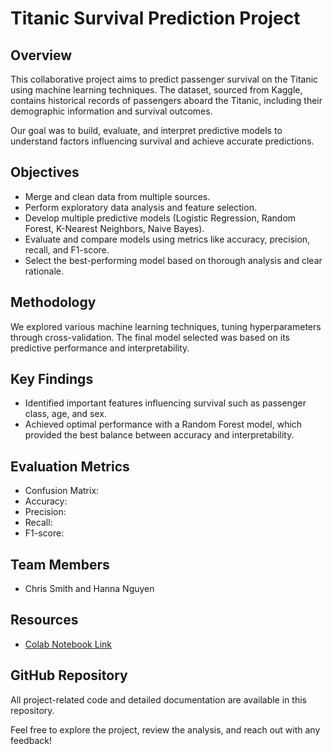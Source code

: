# Titanic Survival Prediction Project

## Overview

This collaborative project aims to predict passenger survival on the Titanic using machine learning techniques. The dataset, sourced from Kaggle, contains historical records of passengers aboard the Titanic, including their demographic information and survival outcomes.

Our goal was to build, evaluate, and interpret predictive models to understand factors influencing survival and achieve accurate predictions.

## Objectives
- Merge and clean data from multiple sources.
- Perform exploratory data analysis and feature selection.
- Develop multiple predictive models (Logistic Regression, Random Forest, K-Nearest Neighbors, Naive Bayes).
- Evaluate and compare models using metrics like accuracy, precision, recall, and F1-score.
- Select the best-performing model based on thorough analysis and clear rationale.

## Methodology

We explored various machine learning techniques, tuning hyperparameters through cross-validation. The final model selected was based on its predictive performance and interpretability.

## Key Findings

- Identified important features influencing survival such as passenger class, age, and sex.
- Achieved optimal performance with a Random Forest model, which provided the best balance between accuracy and interpretability.

## Evaluation Metrics
- Confusion Matrix:
- Accuracy:
- Precision:
- Recall:
- F1-score:

## Team Members
- Chris Smith and Hanna Nguyen

## Resources
- [Colab Notebook Link](Ihttps://colab.research.google.com/drive/1qYUmOyqNNzVBlotFbG-1BPgfh4OFjr9S)

## GitHub Repository
All project-related code and detailed documentation are available in this repository.

Feel free to explore the project, review the analysis, and reach out with any feedback!

